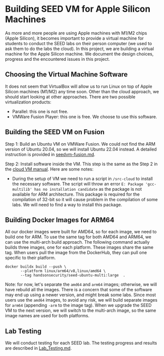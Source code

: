 # Building SEED VM for Apple Silicon Machines

As more and more people are using Apple machines with M1/M2
chips (Apple Silicon), it becomes important to provide 
a virtual machine for students to conduct the SEED labs 
on their person computer (we used to ask them to
do the labs the cloud). In this project, we are building 
a virtual machine for the Apple Silicon machine. 
We document the design choices, progress and the encountered 
issues in this project. 


## Choosing the Virtual Machine Software 

It does not seem that VirtualBox will allow us to run
Linux on top of Apple Silicon machines (M1/M2) any time soon.
Other than the cloud approach, we should start looking at
other approaches. There are two possible virtualization
products:

- Parallel: this one is not free.
- VMWare Fusion Player: this one is free. We choose to use this software.


## Building the SEED VM on Fusion


Step 1: Build an Ubuntu VM on VMWare Fusion. 
We could not find the ARM version of Ubuntu 20.04, so we will install
Ubuntu 22.04 instead. A detailed instruction is provided 
in [seedvm-fusion.md](./seedvm-fusion.md).


Step 2: Install software inside the VM. This step is the same 
as the Step 2 in the 
[cloud VM manual](https://github.com/seed-labs/seed-labs/blob/master/manuals/cloud/seedvm-cloud.md).
Here are some notes: 

 - During the setup of VM we need to run a script in ```/src-cloud``` to install
   the necessary software. The script will throw an error 
   ```E: Package 'gcc-multilib' has no installation candidate```
   as the package is not available for ARM architecture. 
   This package is required for the compilation of 32-bit so it will cause
   problem in the compilation of some labs. We will need to find a way to 
   install this package.



## Building Docker Images for ARM64 

All our docker images were built for AMD64, so for each image, we need to build 
one for ARM. To use the same tag for both AMD64 and ARM64, 
we can use the multi-arch build approach.
The following command actually builds three images, one for each platform.
These images share the same tag. When users pull the image from the DockerHub, 
they can pull one specific to their platform. 

```
docker buildx build --push \
       --platform linux/arm64/v8,linux/amd64 \ 
       --tag handsonsecurity/seed-ubuntu-multi:large  .
```


Note: for now, let's separate the `amd64` and `arm64` images;
otherwise, we will have rebuild all the images. 
There is a concern that some of the software may end up using a 
newer version, and might break some labs. Since most 
users use the `amd64` images, to avoid any risk, we will 
build separate images for `arm64` (appending `-arm` to 
the image tag). When we upgrade the SEED VM to the next version, we 
will switch to the multi-arch image, so the same image 
names are used for both platforms. 



## Lab Testing 

We will conduct testing for each SEED lab. 
The testing progress and results are described in 
[Lab_Testing.md](./Lab_Testing.md).

